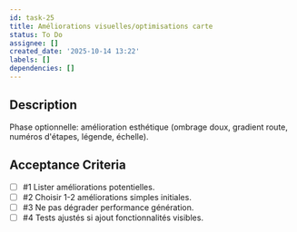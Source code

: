 ```yaml
---
id: task-25
title: Améliorations visuelles/optimisations carte
status: To Do
assignee: []
created_date: '2025-10-14 13:22'
labels: []
dependencies: []
---
```


## Description

<!-- SECTION:DESCRIPTION:BEGIN -->
Phase optionnelle: amélioration esthétique (ombrage doux, gradient route, numéros d\'étapes, légende, échelle).
<!-- SECTION:DESCRIPTION:END -->

## Acceptance Criteria
<!-- AC:BEGIN -->
- [ ] #1 Lister améliorations potentielles.
- [ ] #2 Choisir 1-2 améliorations simples initiales.
- [ ] #3 Ne pas dégrader performance génération.
- [ ] #4 Tests ajustés si ajout fonctionnalités visibles.
<!-- AC:END -->
